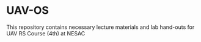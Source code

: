 # UAV-OS

This repository contains necessary lecture materials and lab hand-outs for UAV RS Course (4th) at NESAC 
